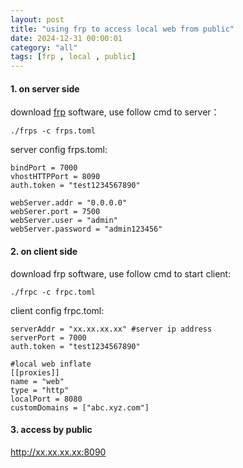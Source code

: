 ```yaml
---
layout: post
title: "using frp to access local web from public"
date: 2024-12-31 00:00:01
category: "all"
tags: [frp , local , public]
---
```


#### 1. on server side
download [frp](https://github.com/fatedier/frp/releases) software, use follow cmd to server：
```
./frps -c frps.toml
```

server config frps.toml: 
```
bindPort = 7000
vhostHTTPPort = 8090
auth.token = "test1234567890"

webServer.addr = "0.0.0.0"
webSerer.port = 7500
webServer.user = "admin"
webServer.password = "admin123456"
```

#### 2. on client side

download frp software, use follow cmd to start client: 
```
./frpc -c frpc.toml
```

client config frpc.toml: 
```
serverAddr = "xx.xx.xx.xx" #server ip address
serverPort = 7000
auth.token = "test1234567890"

#local web inflate
[[proxies]]
name = "web"
type = "http"
localPort = 8080 
customDomains = ["abc.xyz.com"]
```

#### 3. access by public

http://xx.xx.xx.xx:8090

